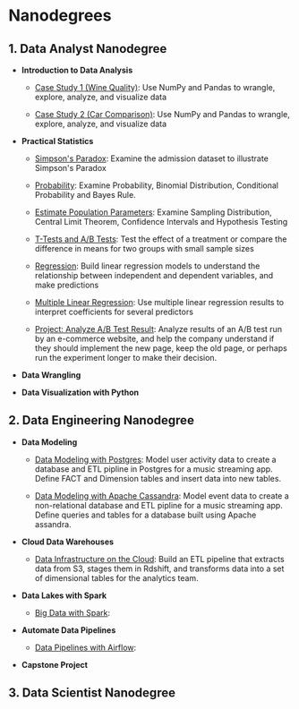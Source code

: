 # Nanodegrees

## 1. Data Analyst Nanodegree

- **Introduction to Data Analysis** 

    - [Case Study 1 (Wine Quality)](https://github.com/iDataist/Wine-Quality): Use NumPy and Pandas to wrangle, explore, analyze, and visualize data

    - [Case Study 2 (Car Comparison)](https://github.com/iDataist/Car-Comparison): Use NumPy and Pandas to wrangle, explore, analyze, and visualize data

- **Practical Statistics**

    - [Simpson's Paradox](https://github.com/iDataist/Simpsons-Paradox): Examine the admission dataset to illustrate Simpson's Paradox
    
    - [Probability](https://github.com/iDataist/Probability): Examine Probability, Binomial Distribution, Conditional Probability and Bayes Rule. 
    
    - [Estimate Population Parameters](https://github.com/iDataist/Estimate-Population-Parameters): Examine Sampling Distribution, Central Limit Theorem, Confidence Intervals and Hypothesis Testing
    
    - [T-Tests and A/B Tests](https://github.com/iDataist/T-Tests-and-AB-Tests): Test the effect of a treatment or compare the difference in means for two groups with small sample sizes
    
    - [Regression](https://github.com/iDataist/Linear-Regression): Build linear regression models to understand the relationship between independent and dependent variables, and make predictions
    
    - [Multiple Linear Regression](https://github.com/iDataist/Multiple-Linear-Regression): Use multiple linear regression results to interpret coefficients for several predictors
    
    - [Project: Analyze A/B Test Result](https://github.com/iDataist/Analyze-AB-Test-Result): Analyze results of an A/B test run by an e-commerce website, and help the company understand if they should implement the new page, keep the old page, or perhaps run the experiment longer to make their decision.

- **Data Wrangling**

- **Data Visualization with Python** 

## 2. Data Engineering Nanodegree

- **Data Modeling**

    - [Data Modeling with Postgres](): Model user activity data to create a database and ETL pipline in Postgres for a music streaming app. Define FACT and Dimension tables and insert data into new tables. 
    
    - [Data Modeling with Apache Cassandra](): Model event data to create a non-relational database and ETL pipline for a music streaming app. Define queries and tables for a database built using Apache assandra. 

- **Cloud Data Warehouses** 

    - [Data Infrastructure on the Cloud](): Build an ETL pipeline that extracts data from S3, stages them in Rdshift, and transforms data into a set of dimensional tables for the analytics team. 

- **Data Lakes with Spark** 

    - [Big Data with Spark](): 

- **Automate Data Pipelines**

    - [Data Pipelines with Airflow](): 
    
- **Capstone Project**

## 3. Data Scientist Nanodegree

